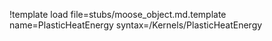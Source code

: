 !template load file=stubs/moose_object.md.template name=PlasticHeatEnergy syntax=/Kernels/PlasticHeatEnergy